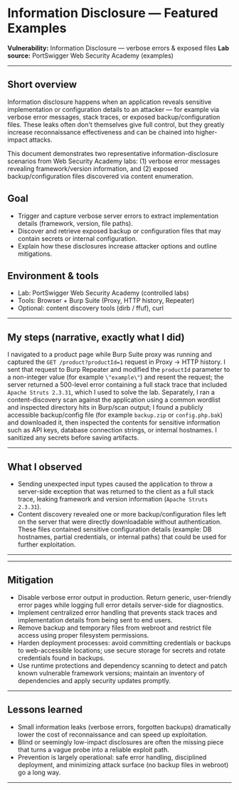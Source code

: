 # Information Disclosure — Featured Examples

**Vulnerability:** Information Disclosure — verbose errors & exposed files
**Lab source:** PortSwigger Web Security Academy (examples)


---

## Short overview

Information disclosure happens when an application reveals sensitive implementation or configuration details to an attacker — for example via verbose error messages, stack traces, or exposed backup/configuration files. These leaks often don't themselves give full control, but they greatly increase reconnaissance effectiveness and can be chained into higher-impact attacks.

This document demonstrates two representative information-disclosure scenarios from Web Security Academy labs: (1) verbose error messages revealing framework/version information, and (2) exposed backup/configuration files discovered via content enumeration.

## Goal

* Trigger and capture verbose server errors to extract implementation details (framework, version, file paths).
* Discover and retrieve exposed backup or configuration files that may contain secrets or internal configuration.
* Explain how these disclosures increase attacker options and outline mitigations.

## Environment & tools

* Lab: PortSwigger Web Security Academy (controlled labs)
* Tools: Browser + Burp Suite (Proxy, HTTP history, Repeater)
* Optional: content discovery tools (dirb / ffuf), curl

---

## My steps (narrative, exactly what I did)

I navigated to a product page while Burp Suite proxy was running and captured the `GET /product?productId=1` request in Proxy → HTTP history. I sent that request to Burp Repeater and modified the `productId` parameter to a non-integer value (for example `\"example\"`) and resent the request; the server returned a 500-level error containing a full stack trace that included `Apache Struts 2.3.31`, which I used to solve the lab. Separately, I ran a content-discovery scan against the application using a common wordlist and inspected directory hits in Burp/scan output; I found a publicly accessible backup/config file (for example `backup.zip` or `config.php.bak`) and downloaded it, then inspected the contents for sensitive information such as API keys, database connection strings, or internal hostnames. I sanitized any secrets before saving artifacts.

---

## What I observed 

* Sending unexpected input types caused the application to throw a server-side exception that was returned to the client as a full stack trace, leaking framework and version information (`Apache Struts 2.3.31`).
* Content discovery revealed one or more backup/configuration files left on the server that were directly downloadable without authentication. These files contained sensitive configuration details (example: DB hostnames, partial credentials, or internal paths) that could be used for further exploitation.

---




---

## Mitigation

* Disable verbose error output in production. Return generic, user-friendly error pages while logging full error details server-side for diagnostics.
* Implement centralized error handling that prevents stack traces and implementation details from being sent to end users.
* Remove backup and temporary files from webroot and restrict file access using proper filesystem permissions.
* Harden deployment processes: avoid committing credentials or backups to web-accessible locations; use secure storage for secrets and rotate credentials found in backups.
* Use runtime protections and dependency scanning to detect and patch known vulnerable framework versions; maintain an inventory of dependencies and apply security updates promptly.

---

## Lessons learned

* Small information leaks (verbose errors, forgotten backups) dramatically lower the cost of reconnaissance and can speed up exploitation.
* Blind or seemingly low-impact disclosures are often the missing piece that turns a vague probe into a reliable exploit path.
* Prevention is largely operational: safe error handling, disciplined deployment, and minimizing attack surface (no backup files in webroot) go a long way.

---

